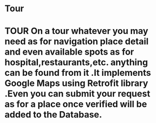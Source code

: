 # Tour
# TOUR On a tour whatever you may need as for navigation place detail and even available spots as for  hospital,restaurants,etc. anything can be found from it .It implements Google Maps using Retrofit library .Even you can submit your request as for  a place once verified will be added to the Database.
